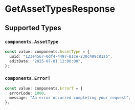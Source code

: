 # GetAssetTypesResponse


## Supported Types

### `components.AssetType`

```typescript
const value: components.AssetType = {
  uuid: "123e4567-0df4-4497-81ce-230c499c81ab",
  editDate: "2025-07-01 12:00:00",
};
```

### `components.ErrorT`

```typescript
const value: components.ErrorT = {
  errorCode: 1000,
  message: "An error occurred completing your request",
};
```

